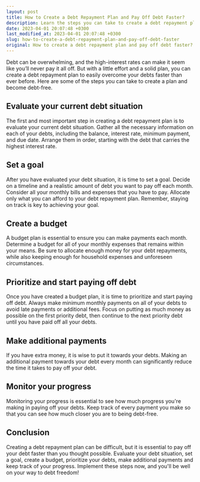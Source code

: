 ```yaml
---
layout: post
title: How to Create a Debt Repayment Plan and Pay Off Debt Faster?
description: Learn the steps you can take to create a debt repayment plan and pay off your debt faster. Implement this plan now and overcome your debt challenges.
date: 2023-04-01 20:07:48 +0300
last_modified_at: 2023-04-01 20:07:48 +0300
slug: how-to-create-a-debt-repayment-plan-and-pay-off-debt-faster
original: How to create a debt repayment plan and pay off debt faster?
---
```

Debt can be overwhelming, and the high-interest rates can make it seem like you’ll never pay it all off. But with a little effort and a solid plan, you can create a debt repayment plan to easily overcome your debts faster than ever before. Here are some of the steps you can take to create a plan and become debt-free.

## Evaluate your current debt situation

The first and most important step in creating a debt repayment plan is to evaluate your current debt situation. Gather all the necessary information on each of your debts, including the balance, interest rate, minimum payment, and due date. Arrange them in order, starting with the debt that carries the highest interest rate.

## Set a goal

After you have evaluated your debt situation, it is time to set a goal. Decide on a timeline and a realistic amount of debt you want to pay off each month. Consider all your monthly bills and expenses that you have to pay. Allocate only what you can afford to your debt repayment plan. Remember, staying on track is key to achieving your goal.

## Create a budget

A budget plan is essential to ensure you can make payments each month. Determine a budget for all of your monthly expenses that remains within your means. Be sure to allocate enough money for your debt repayments, while also keeping enough for household expenses and unforeseen circumstances.

## Prioritize and start paying off debt

Once you have created a budget plan, it is time to prioritize and start paying off debt. Always make minimum monthly payments on all of your debts to avoid late payments or additional fees. Focus on putting as much money as possible on the first priority debt, then continue to the next priority debt until you have paid off all your debts.

## Make additional payments

If you have extra money, it is wise to put it towards your debts. Making an additional payment towards your debt every month can significantly reduce the time it takes to pay off your debt.

## Monitor your progress

Monitoring your progress is essential to see how much progress you're making in paying off your debts. Keep track of every payment you make so that you can see how much closer you are to being debt-free.

## Conclusion

Creating a debt repayment plan can be difficult, but it is essential to pay off your debt faster than you thought possible. Evaluate your debt situation, set a goal, create a budget, prioritize your debts, make additional payments and keep track of your progress. Implement these steps now, and you'll be well on your way to debt freedom!